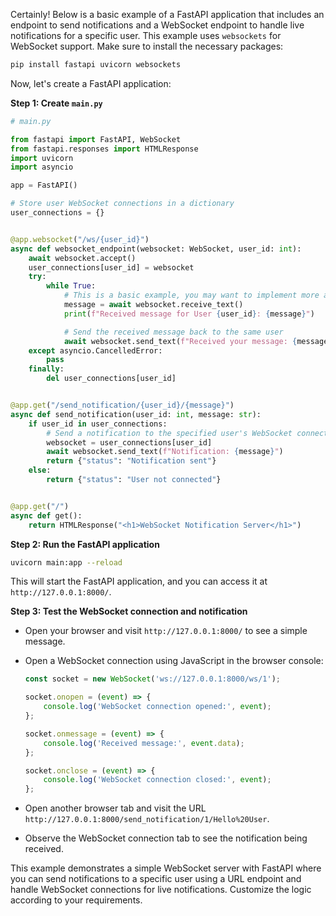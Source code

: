 Certainly! Below is a basic example of a FastAPI application that includes an endpoint to send notifications and a WebSocket endpoint to handle live notifications for a specific user. This example uses `websockets` for WebSocket support. Make sure to install the necessary packages:

```bash
pip install fastapi uvicorn websockets
```

Now, let's create a FastAPI application:

**Step 1: Create `main.py`**

```python
# main.py

from fastapi import FastAPI, WebSocket
from fastapi.responses import HTMLResponse
import uvicorn
import asyncio

app = FastAPI()

# Store user WebSocket connections in a dictionary
user_connections = {}


@app.websocket("/ws/{user_id}")
async def websocket_endpoint(websocket: WebSocket, user_id: int):
    await websocket.accept()
    user_connections[user_id] = websocket
    try:
        while True:
            # This is a basic example, you may want to implement more advanced logic here
            message = await websocket.receive_text()
            print(f"Received message for User {user_id}: {message}")

            # Send the received message back to the same user
            await websocket.send_text(f"Received your message: {message}")
    except asyncio.CancelledError:
        pass
    finally:
        del user_connections[user_id]


@app.get("/send_notification/{user_id}/{message}")
async def send_notification(user_id: int, message: str):
    if user_id in user_connections:
        # Send a notification to the specified user's WebSocket connection
        websocket = user_connections[user_id]
        await websocket.send_text(f"Notification: {message}")
        return {"status": "Notification sent"}
    else:
        return {"status": "User not connected"}


@app.get("/")
async def get():
    return HTMLResponse("<h1>WebSocket Notification Server</h1>")
```

**Step 2: Run the FastAPI application**

```bash
uvicorn main:app --reload
```

This will start the FastAPI application, and you can access it at `http://127.0.0.1:8000/`.

**Step 3: Test the WebSocket connection and notification**

- Open your browser and visit `http://127.0.0.1:8000/` to see a simple message.
- Open a WebSocket connection using JavaScript in the browser console:

  ```javascript
  const socket = new WebSocket('ws://127.0.0.1:8000/ws/1');
  
  socket.onopen = (event) => {
      console.log('WebSocket connection opened:', event);
  };

  socket.onmessage = (event) => {
      console.log('Received message:', event.data);
  };

  socket.onclose = (event) => {
      console.log('WebSocket connection closed:', event);
  };
  ```

- Open another browser tab and visit the URL `http://127.0.0.1:8000/send_notification/1/Hello%20User`.
- Observe the WebSocket connection tab to see the notification being received.

This example demonstrates a simple WebSocket server with FastAPI where you can send notifications to a specific user using a URL endpoint and handle WebSocket connections for live notifications. Customize the logic according to your requirements.
